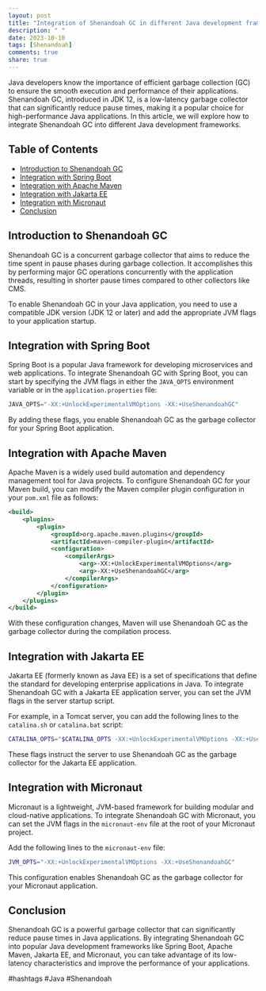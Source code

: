 ```yaml
---
layout: post
title: "Integration of Shenandoah GC in different Java development frameworks"
description: " "
date: 2023-10-10
tags: [Shenandoah]
comments: true
share: true
---
```


Java developers know the importance of efficient garbage collection (GC) to ensure the smooth execution and performance of their applications. Shenandoah GC, introduced in JDK 12, is a low-latency garbage collector that can significantly reduce pause times, making it a popular choice for high-performance Java applications. In this article, we will explore how to integrate Shenandoah GC into different Java development frameworks.

## Table of Contents
- [Introduction to Shenandoah GC](#introduction-to-shenandoah-gc)
- [Integration with Spring Boot](#integration-with-spring-boot)
- [Integration with Apache Maven](#integration-with-apache-maven)
- [Integration with Jakarta EE](#integration-with-jakarta-ee)
- [Integration with Micronaut](#integration-with-micronaut)
- [Conclusion](#conclusion)

## Introduction to Shenandoah GC

Shenandoah GC is a concurrent garbage collector that aims to reduce the time spent in pause phases during garbage collection. It accomplishes this by performing major GC operations concurrently with the application threads, resulting in shorter pause times compared to other collectors like CMS.

To enable Shenandoah GC in your Java application, you need to use a compatible JDK version (JDK 12 or later) and add the appropriate JVM flags to your application startup.

## Integration with Spring Boot

Spring Boot is a popular Java framework for developing microservices and web applications. To integrate Shenandoah GC with Spring Boot, you can start by specifying the JVM flags in either the `JAVA_OPTS` environment variable or in the `application.properties` file:

```java
JAVA_OPTS="-XX:+UnlockExperimentalVMOptions -XX:+UseShenandoahGC"
```

By adding these flags, you enable Shenandoah GC as the garbage collector for your Spring Boot application.

## Integration with Apache Maven

Apache Maven is a widely used build automation and dependency management tool for Java projects. To configure Shenandoah GC for your Maven build, you can modify the Maven compiler plugin configuration in your `pom.xml` file as follows:

```xml
<build>
    <plugins>
        <plugin>
            <groupId>org.apache.maven.plugins</groupId>
            <artifactId>maven-compiler-plugin</artifactId>
            <configuration>
                <compilerArgs>
                    <arg>-XX:+UnlockExperimentalVMOptions</arg>
                    <arg>-XX:+UseShenandoahGC</arg>
                </compilerArgs>
            </configuration>
        </plugin>
    </plugins>
</build>
```

With these configuration changes, Maven will use Shenandoah GC as the garbage collector during the compilation process.

## Integration with Jakarta EE

Jakarta EE (formerly known as Java EE) is a set of specifications that define the standard for developing enterprise applications in Java. To integrate Shenandoah GC with a Jakarta EE application server, you can set the JVM flags in the server startup script.

For example, in a Tomcat server, you can add the following lines to the `catalina.sh` or `catalina.bat` script:

```bash
CATALINA_OPTS="$CATALINA_OPTS -XX:+UnlockExperimentalVMOptions -XX:+UseShenandoahGC"
```

These flags instruct the server to use Shenandoah GC as the garbage collector for the Jakarta EE application.

## Integration with Micronaut

Micronaut is a lightweight, JVM-based framework for building modular and cloud-native applications. To integrate Shenandoah GC with Micronaut, you can set the JVM flags in the `micronaut-env` file at the root of your Micronaut project.

Add the following lines to the `micronaut-env` file:

```bash
JVM_OPTS="-XX:+UnlockExperimentalVMOptions -XX:+UseShenandoahGC"
```

This configuration enables Shenandoah GC as the garbage collector for your Micronaut application.

## Conclusion

Shenandoah GC is a powerful garbage collector that can significantly reduce pause times in Java applications. By integrating Shenandoah GC into popular Java development frameworks like Spring Boot, Apache Maven, Jakarta EE, and Micronaut, you can take advantage of its low-latency characteristics and improve the performance of your applications.

#hashtags #Java #Shenandoah